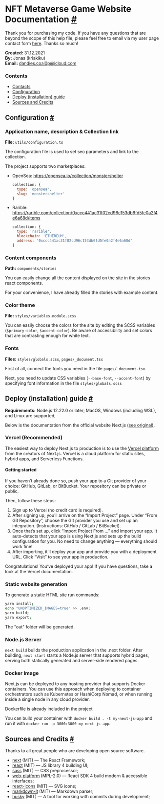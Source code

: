 # NFT Metaverse Game Website Documentation <a id="contacts" href="#contacts">#</a>

Thank you for purchasing my code. If you have any questions that are beyond the scope of this help file, please feel free to email via my user page contact form [here](https://codecanyon.net/user/kriakiku). Thanks so much!

**Created:** 31.12.2021<br />
**By:** Jonas (kriakiku)<br />
**Email:** dandies.coal0p@icloud.com

### Contents

- [Contacts](#contacts)
- [Configuration](#configuration)
- [Deploy (installation) guide](#deploy)
- [Sources and Credits](#credits)



## Configuration <a id="configuration" href="#configuration">#</a> 



### Application name, description & Collection link

**File:** `utils/configuration.ts`

The configuration file is used to set seo parameters and link to the collection.

The project supports two marketplaces:

- OpenSea: https://opensea.io/collection/monstershelter
  ```js
  collection: {
    type: 'opensea',
    slug: 'monstershelter'
  }
  ```
- Rarible: https://rarible.com/collection/0xccc441ac31f02cd96c153db6fd5fe0a2f4e6a68d/items
  ```js
  collection: {
    type: 'rarible',
    blockchain: 'ETHEREUM',
    address: '0xccc441ac31f02cd96c153db6fd5fe0a2f4e6a68d'
  }
  ```



### Content components

**Path:** `components/stories`

You can easily change all the content displayed on the site in the stories react components.

For your convenience, I have already filled the stories with example content.



### Color theme

**File:** `styles/variables.module.scss`

You can easily choose the colors for the site by editing the SCSS variables (`$primary-color`, `$accent-color`). Be aware of accessibility and set colors that are contrasting enough for white text.



### Fonts

**Files:** `styles/globals.scss`, `pages/_document.tsx`

First of all, connect the fonts you need in the file `pages/_document.tsx`.

Next, you need to update CSS variables (`--base-font`, `--accent-font`) by specifying font information in the file `styles/globals.scss`



## Deploy (installation) guide <a id="deploy" href="#deploy">#</a> 

**Requirements:** 
    Node.js 12.22.0 or later; 
    MacOS, Windows (including WSL), and Linux are supported;

Below is the documentation from the official website Next.js <a href="https://nextjs.org/docs/deployment">(see original)</a>.

### Vercel (Recommended)

The easiest way to deploy Next.js to production is to use the <a href="https://vercel.com/">Vercel platform</a> from the creators of Next.js. Vercel is a cloud platform for static sites, hybrid apps, and Serverless Functions.

#### Getting started

If you haven’t already done so, push your app to a Git provider of your choice: GitHub, GitLab, or BitBucket. Your repository can be private or public.


Then, follow these steps:

1. Sign up to Vercel (no credit card is required).
1. After signing up, you’ll arrive on the “Import Project” page. Under “From Git Repository”, choose the Git provider you use and set up an integration. (Instructions: GitHub / GitLab / BitBucket).
1. Once that’s set up, click “Import Project From …” and import your app. It auto-detects that your app is using Next.js and sets up the build configuration for you. No need to change anything — everything should work fine!
1. After importing, it’ll deploy your app and provide you with a deployment URL. Click “Visit” to see your app in production.

Congratulations! You’ve deployed your app! If you have questions, take a look at the Vercel documentation.


### Static website generation

To generate a static HTML site run commands:

```bash
yarn install;
echo "UNOPTIMIZED_IMAGES=true" >> .env;
yarn build;
yarn export;
```

The "out" folder will be generated.

### Node.js Server

`next build` builds the production application in the .next folder. After building, `next start` starts a Node.js server that supports hybrid pages, serving both statically generated and server-side rendered pages.




### Docker Image

Next.js can be deployed to any hosting provider that supports Docker containers. You can use this approach when deploying to container orchestrators such as Kubernetes or HashiCorp Nomad, or when running inside a single node in any cloud provider.

Dockerfile is already included in the project

You can build your container with `docker build . -t my-next-js-app` and run it with `docker run -p 3000:3000 my-next-js-app`.



## Sources and Credits <a id="credits" href="#credits">#</a>

Thanks to all great people who are developing open source software.

- [next](https://www.npmjs.com/package/next) (MIT) — The React Framework;
- [react](https://www.npmjs.com/package/react) (MIT) — JS library 4 building UI;
- [sass](https://www.npmjs.com/package/sass) (MIT) — CSS preprocessor;
- [web-platform](https://www.npmjs.com/package/web-platform-alpha) (MPL-2.0) — React SDK 4 build modern & accessible interfaces;
- [react-icons](https://www.npmjs.com/package/react-icons) (MIT) — SVG icons;
- [markdown-it](https://www.npmjs.com/package/markdown-it) (MIT) — Markdown parser;
- [husky](https://www.npmjs.com/package/husky) (MIT) — A tool for working with commits during development;

